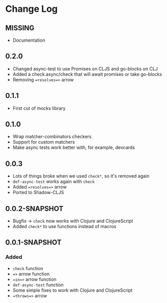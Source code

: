 # Change Log

## MISSING
- Documentation

## 0.2.0
- Changed async-test to use Promises on CLJS and go-blocks on CLJ
- Added a check.async/check that will await promises or take go-blocks
- Removing `=resolves=>` arrow

## 0.1.1
- First cut of mocks library

## 0.1.0
- Wrap matcher-combinators checkers
- Support for custom matchers
- Make async tests work better with, for example, devcards

## 0.0.3
- Lots of things broke when we used `check*`, so it's removed again
- `def-async-test` works again with `check`
- Added `=resolves=>` arrow
- Ported to Shadow-CLJS

## 0.0.2-SNAPSHOT
- Bugfix -> `check` now works with Clojure and ClojureScript
- Added `check*` to use functions instead of macros

## 0.0.1-SNAPSHOT
### Added
- `check` function
- `=>` arrow function
- `=in=>` arrow function
- `def-async-test` function
- Some simple fixes to work with Clojure and ClojureScript
- `=throws=>` arrow
